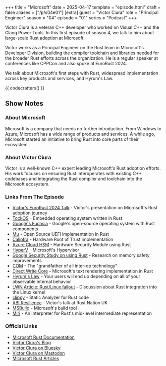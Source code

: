 +++
title = "Microsoft"
date = 2025-04-17
template = "episode.html"
draft = false
aliases = ["/p/s04e01"]
[extra]
guest = "Victor Ciura"
role = "Principal Engineer"
season = "04"
episode = "01"
series = "Podcast"
+++

<div><script id="letscast-player-ec2b56fd" src="https://letscast.fm/podcasts/rust-in-production-82281512/episodes/microsoft-with-victor-ciura/player.js?size=s"></script></div>

Victor Ciura is a veteran C++ developer who worked on Visual C++ and the Clang Power Tools.
In this first episode of season 4, we talk to him about large-scale Rust adoption at Microsoft.

<!-- more -->

Victor works as a Principal Engineer on the Rust team in Microsoft's Developer Division,
building the compiler toolchain and libraries needed for the broader Rust efforts across the organization.
He is a regular speaker at conferences like CPPCon and also spoke at EuroRust 2024.

We talk about Microsoft's first steps with Rust, widespread implementation across key products and services, and Hyrum's Law.

{{ codecrafters() }}

## Show Notes

### About Microsoft

Microsoft is a company that needs no further introduction.
From Windows to Azure, Microsoft has a wide range of products and services.
A while ago, Microsoft started an initiative to bring Rust into core parts of their ecosystem.

### About Victor Ciura 

Victor is a well-known C++ expert leading Microsoft's Rust adoption efforts. His work focuses on ensuring Rust interoperates with existing C++ codebases and integrating the Rust compiler and toolchain into the Microsoft ecosystem.

### Links From The Episode

- [Victor's EuroRust 2024 Talk](https://www.youtube.com/watch?v=kiG5-LzIQ54) - Victor's presentation on Microsoft's Rust adoption journey
- [TockOS](https://tockos.org/) - Embedded operating system written in Rust
- [Google's Fuchsia](https://fuchsia.dev/) - Google's open-source operating system with Rust components
- [Mu](https://github.com/microsoft/mu) - Open Source UEFI implementation in Rust
- [Caliptra](https://github.com/chipsalliance/Caliptra) - Hardware Root of Trust implementation
- [Azure Cloud HSM](https://learn.microsoft.com/en-gb/azure/cloud-hsm/overview) - Hardware Security Module using Rust
- [HyperV](https://learn.microsoft.com/en-us/windows-server/virtualization/hyper-v/hyper-v-overview) - Microsoft's Hypervisor
- [Google Security Study on using Rust](https://security.googleblog.com/2022/12/memory-safe-languages-in-android-13.html) - Research on memory safety improvements
- [COM](https://en.wikipedia.org/wiki/Component_Object_Model) - The "grandfather of all inter-op technology"
- [Direct Write Core](https://learn.microsoft.com/en-us/windows/win32/directwrite/dwritecore-overview) - Microsoft's text rendering implementation in Rust
- [Hyrum's Law](https://www.hyrumslaw.com/) - Your users will end up depending on all of your observable internal behavior
- [LWN Article: Rust/Linux fallout](https://lwn.net/Articles/1006805/) - Discussion about Rust integration into the Linux kernel
- [clippy](https://github.com/rust-lang/rust-clippy) - Static Analyzer for Rust code
- [ABI Resilience](https://www.youtube.com/watch?v=EpJWD6HowKc) - Victor's talk at Rust Nation UK
- [MSBuild](https://learn.microsoft.com/en-gb/visualstudio/msbuild/msbuild) - Microsoft's build tool
- [Miri](https://github.com/rust-lang/miri) - An interpreter for Rust's mid-level intermediate representation

### Official Links

- [Microsoft Rust Documentation](https://learn.microsoft.com/en-us/windows/dev-environment/rust/)
- [Victor Ciura's Blog](https://ciura.ro)
- [Victor Ciura on Bluesky](https://bsky.app/profile/ciuravictor.bsky.social)
- [Victor Ciura on Mastodon](https://hachyderm.io/@ciura_victor)
- [Microsoft Rust Articles](https://opensource.microsoft.com/blog/programming-language/rust/)
